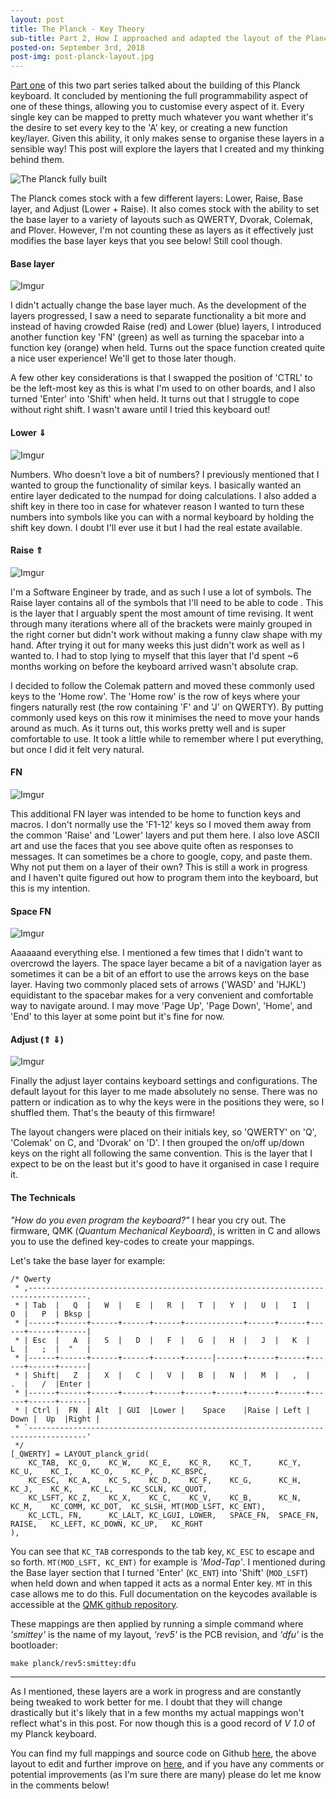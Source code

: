 ```yaml
---
layout: post
title: The Planck - Key Theory  
sub-title: Part 2, How I approached and adapted the layout of the Planck
posted-on: September 3rd, 2018
post-img: post-planck-layout.jpg
---
```


[Part one](http://smittey.co.uk/the-planck-build-log/) of this two part series talked about the building of this Planck keyboard. It concluded by mentioning the full programmability aspect of one of these things, allowing you to customise every aspect of it. Every single key can be mapped to pretty much whatever you want whether it's the desire to set every key to the 'A' key, or creating a new function key/layer. Given this ability, it only makes sense to organise these layers in a sensible way! This post will explore the layers that I created and my thinking behind them. 

![The Planck fully built](https://i.imgur.com/4MkIqGM.jpg)

The Planck comes stock with a few different layers: Lower, Raise, Base layer, and Adjust (Lower + Raise). It also comes stock with the ability to set the base layer to a variety of layouts such as QWERTY, Dvorak, Colemak, and Plover. However, I'm not counting these as layers as it effectively just modifies the base layer keys that you see below! Still cool though.

#### Base layer

![Imgur](https://i.imgur.com/7kAJ21Y.png)

I didn't actually change the base layer much. As the development of the layers progressed, I saw a need to separate functionality a bit more and instead of having crowded Raise (red) and Lower (blue) layers, I introduced another function key 'FN' (green) as well as turning the spacebar into a function key (orange) when held. Turns out the space function created quite a nice user experience! We'll get to those later though.

A few other key considerations is that I swapped the position of 'CTRL' to be the left-most key as this is what I'm used to on other boards, and I also turned 'Enter' into 'Shift' when held. It turns out that I struggle to cope without right shift. I wasn't aware until I tried this keyboard out!

#### Lower &dArr;

![Imgur](https://i.imgur.com/dREx6cK.png)

Numbers. Who doesn't love a bit of numbers? I previously mentioned that I wanted to group the functionality of similar keys. I basically wanted an entire layer dedicated to the numpad for doing calculations. I also added a shift key in there too in case for whatever reason I wanted to turn these numbers into symbols like you can with a normal keyboard by holding the shift key down. I doubt I'll ever use it but I had the real estate available. 

#### Raise &uArr;

![Imgur](https://i.imgur.com/vZJoT5f.png)

I'm a Software Engineer by trade, and as such I use a lot of symbols. The Raise layer contains all of the symbols that I'll need to be able to code . This is the layer that I arguably spent the most amount of time revising. It went through many iterations where all of the brackets were mainly grouped in the right corner but didn't work without making a funny claw shape with my hand. After trying it out for many weeks this just didn't work as well as I wanted to. I had to stop lying to myself that this layer that I'd spent ~6 months working on before the keyboard arrived wasn't absolute crap. 

I decided to follow the Colemak pattern and moved these commonly used keys to the 'Home row'. The 'Home row' is the row of keys where your fingers naturally rest (the row containing 'F' and 'J' on QWERTY). By putting commonly used keys on this row it minimises the need to move your hands around as much. As it turns out, this works pretty well and is super comfortable to use. It took a little while to remember where I put everything, but once I did it felt very natural.

#### FN

![Imgur](https://i.imgur.com/UNUV9Hn.png)

This additional FN layer was intended to be home to function keys and macros. I don't normally use the 'F1-12' keys so I moved them away from the common 'Raise' and 'Lower' layers and put them here. I also love ASCII art and use the faces that you see above quite often as responses to messages. It can sometimes be a chore to google, copy, and paste them. Why not put them on a layer of their own? This is still a work in progress and I haven't quite figured out how to program them into the keyboard, but this is my intention. 

#### Space FN
![Imgur](https://i.imgur.com/7WGlLuP.png)

Aaaaaand everything else. I mentioned a few times that I didn't want to overcrowd the layers. The space layer became a bit of a navigation layer as sometimes it can be a bit of an effort to use the arrows keys on the base layer. Having two commonly placed sets of arrows ('WASD' and 'HJKL') equidistant to the spacebar makes for a very convenient and comfortable way to navigate around. I may move 'Page Up', 'Page Down', 'Home', and 'End' to this layer at some point but it's fine for now. 

#### Adjust (&uArr; &dArr;)

![Imgur](https://i.imgur.com/nCvbd0e.png)

Finally the adjust layer contains keyboard settings and configurations. The default layout for this layer to me made absolutely no sense. There was no pattern or indication as to why the keys were in the positions they were, so I shuffled them. That's the beauty of this firmware!

The layout changers were placed on their initials key, so 'QWERTY' on 'Q', 'Colemak' on C, and 'Dvorak' on 'D'. I then grouped the on/off up/down keys on the right all following the same convention. This is the layer that I expect to be on the least but it's good to have it organised in case I require it. 

#### The Technicals

_"How do you even program the keyboard?"_ I hear you cry out. The firmware, QMK (_Quantum Mechanical Keyboard_), is written in C and allows you to use the defined key-codes to create your mappings. 

Let's take the base layer for example:
```
/* Qwerty                                                                              
 * ,-----------------------------------------------------------------------------------.
 * | Tab  |   Q  |   W  |   E  |   R  |   T  |   Y  |   U  |   I  |   O  |   P  | Bksp |
 * |------+------+------+------+------+-------------+------+------+------+------+------|
 * | Esc  |   A  |   S  |   D  |   F  |   G  |   H  |   J  |   K  |   L  |   ;  |  "   |
 * |------+------+------+------+------+------|------+------+------+------+------+------|
 * | Shift|   Z  |   X  |   C  |   V  |   B  |   N  |   M  |   ,  |   .  |   /  |Enter |
 * |------+------+------+------+------+------+------+------+------+------+------+------|
 * | Ctrl |  FN  | Alt  | GUI  |Lower |    Space    |Raise | Left | Down |  Up  |Right |
 * `-----------------------------------------------------------------------------------'
 */
[_QWERTY] = LAYOUT_planck_grid(
    KC_TAB,  KC_Q,    KC_W,    KC_E,    KC_R,    KC_T,      KC_Y,      KC_U,    KC_I,    KC_O,    KC_P,    KC_BSPC,
    KC_ESC,  KC_A,    KC_S,    KC_D,    KC_F,    KC_G,      KC_H,      KC_J,    KC_K,    KC_L,    KC_SCLN, KC_QUOT,
    KC_LSFT, KC_Z,    KC_X,    KC_C,    KC_V,    KC_B,      KC_N,      KC_M,    KC_COMM, KC_DOT,  KC_SLSH, MT(MOD_LSFT, KC_ENT),
    KC_LCTL, FN,      KC_LALT, KC_LGUI, LOWER,   SPACE_FN,  SPACE_FN,  RAISE,   KC_LEFT, KC_DOWN, KC_UP,   KC_RGHT
),
```

You can see that `KC_TAB` corresponds to the tab key, `KC_ESC` to escape and so forth. `MT(MOD_LSFT, KC_ENT)` for example is _'Mod-Tap'_. I mentioned during the Base layer section that I turned 'Enter' (`KC_ENT`) into 'Shift' (`MOD_LSFT`) when held down and when tapped it acts as a normal Enter key. `MT` in this case allows me to do this. Full documentation on the keycodes available is accessible at the [QMK github repository](https://github.com/qmk/qmk_firmware).

These mappings are then applied by running a simple command where _'smittey'_ is the name of my layout, _'rev5'_ is the PCB revision, and _'dfu'_ is the bootloader:

`make planck/rev5:smittey:dfu`

__________

As I mentioned, these layers are a work in progress and are constantly being tweaked to work better for me. I doubt that they will change drastically but it's likely that in a few months my actual mappings won't reflect what's in this post. For now though this is a good record of _V 1.0_ of my Planck keyboard. 

You can find my full mappings and source code on Github [here](https://github.com/Smittey/qmk_firmware/tree/master/keyboards/planck/keymaps/smittey), the above layout to edit and further improve on [here](http://www.keyboard-layout-editor.com/#/gists/a6e7ed3e7ce0b161ffa0cecd5655c6b1), and if you have any comments or potential improvements (as I'm sure there are many) please do let me know in the comments below!